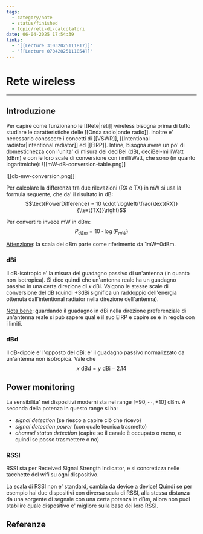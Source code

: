```yaml
---
tags:
  - category/note
  - status/finished
  - topic/reti-di-calcolatori
date: 06-04-2025 17:54:39
links:
  - "[[Lecture 31032025111817]]"
  - "[[Lecture 07042025111854]]"
---
```

# Rete wireless
---
## Introduzione
Per capire come funzionano le [[Rete|reti]] wireless bisogna prima di tutto studiare le caratteristiche delle [[Onda radio|onde radio]]. Inoltre e' necessario conoscere i concetti di [[VSWR]], [[Intentional radiator|intentional radiator]] ed [[EIRP]]. Infine, bisogna avere un po' di domestichezza con l'unita' di misura dei deciBel (dB), deciBel-milliWatt (dBm) e con le loro scale di conversione con i milliWatt, che sono (in quanto logaritmiche):
![[mW-dB-conversion-table.png]]

![[db-mw-conversion.png]]

Per calcolare la differenza tra due rilevazioni (RX e TX) in mW si usa la formula seguente, che da' il risultato in dB:
$$\text{PowerDifference} = 10 \cdot \log\left(\frac{\text{RX}}{\text{TX}}\right)$$

Per convertire invece mW in dBm:
$$P_{dBm} = 10 \cdot \log(P_{mW})$$

<u>Attenzione</u>: la scala dei dBm parte come riferimento da 1mW=0dBm.

### dBi
Il dB-isotropic e' la misura del guadagno passivo di un'antenna (in quanto non isotropica). Si dice quindi che un'antenna reale ha un guadagno passivo in una certa direzione di $x$ dBi. Valgono le stesse scale di conversione del dB (quindi +3dBi significa un raddoppio dell'energia ottenuta dall'intentional radiator nella direzione dell'antenna).

<u>Nota bene</u>: guardando il guadagno in dBi nella direzione preferenziale di un'antenna reale si può sapere qual è il suo EIRP e capire se è in regola con i limiti.

### dBd
Il dB-dipole e' l'opposto del dBi: e' il guadagno passivo normalizzato da un'antenna non isotropica. Vale che
$$x \text{ dBd} = y \text{ dBi} - 2.14$$

## Power monitoring
La sensibilita' nei dispositivi moderni sta nel range $[-90, \cdots, +10]$ dBm. A seconda della potenza in questo range si ha:
- _signal detection_ (se riesco a capire ciò che ricevo)
- _signal detection power_ (con quale tecnica trasmetto)
- _channel status detection_ (capire se il canale è occupato o meno, e quindi se posso trasmettere o no)

### RSSI
RSSI sta per Received Signal Strength Indicator, e si concretizza nelle tacchette del wifi su ogni dispositivo.

La scala di RSSI non e' standard, cambia da device a device! Quindi se per esempio hai due dispositivi con diversa scala di RSSI, alla stessa distanza da una sorgente di segnale con una certa potenza in dBm, allora non puoi stabilire quale dispositivo e' migliore sulla base dei loro RSSI.

## Referenze